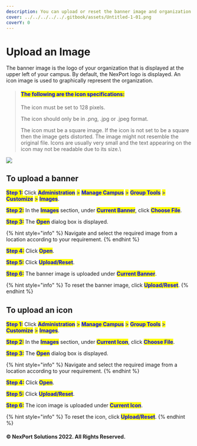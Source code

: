 ```yaml
---
description: You can upload or reset the banner image and organization icon.
cover: ../../../../../.gitbook/assets/Untitled-1-01.png
coverY: 0
---
```


# Upload an Image

The banner image is the logo of your organization that is displayed at the upper left of your campus. By default, the NexPort logo is displayed. An icon image is used to graphically represent the organization.

> #### <mark style="color:blue;">The following are the icon specifications:</mark>
>
> The icon must be set to 128 pixels.
>
> The icon should only be in .png, .jpg or .jpeg format.
>
> The icon must be a square image. If the icon is not set to be a square then the image gets distorted. The image might not resemble the original file. Icons are usually very small and the text appearing on the icon may not be readable due to its size.\
>

![](https://www.nexportcampus.com/Content/Guides/aweb/Content/Resources/Images/GT\_Customize/Customize\_Image\_550x201.png)

## **To upload a banner**

<mark style="color:blue;">**Step 1:**</mark>  Click <mark style="color:blue;">**Administration**</mark> <mark style="color:blue;"></mark><mark style="color:blue;">></mark> <mark style="color:blue;"></mark><mark style="color:blue;">**Manage Campus**</mark> <mark style="color:blue;"></mark><mark style="color:blue;">></mark> <mark style="color:blue;"></mark><mark style="color:blue;">**Group Tools**</mark> <mark style="color:blue;"></mark><mark style="color:blue;">></mark> <mark style="color:blue;"></mark><mark style="color:blue;">**Customize**</mark> <mark style="color:blue;"></mark><mark style="color:blue;">></mark> <mark style="color:blue;"></mark><mark style="color:blue;">**Images**</mark>.

<mark style="color:blue;">**Step 2:**</mark>  In the <mark style="color:blue;">**Images**</mark> <mark style="color:blue;"></mark><mark style="color:blue;"></mark> section, under <mark style="color:blue;">**Current Banner**</mark>, click <mark style="color:blue;">**Choose File**</mark>.

<mark style="color:blue;">**Step 3:**</mark>  The <mark style="color:blue;">**Open**</mark> dialog box is displayed.

{% hint style="info" %}
Navigate and select the required image from a location according to your requirement.
{% endhint %}

<mark style="color:blue;">**Step 4:**</mark>  Click <mark style="color:blue;">**Open**</mark>.

<mark style="color:blue;">**Step 5:**</mark>  Click <mark style="color:blue;">**Upload/Reset**</mark>.

<mark style="color:blue;">**Step 6:**</mark>  The banner image is uploaded under <mark style="color:blue;">**Current Banner**</mark>.

{% hint style="info" %}
To reset the banner image, click <mark style="color:blue;">**Upload/Reset**</mark>.
{% endhint %}

## **To upload an icon**

<mark style="color:blue;">**Step 1:**</mark>  Click <mark style="color:blue;">**Administration**</mark> <mark style="color:blue;"></mark><mark style="color:blue;">></mark> <mark style="color:blue;"></mark><mark style="color:blue;">**Manage Campus**</mark> <mark style="color:blue;"></mark><mark style="color:blue;">></mark> <mark style="color:blue;"></mark><mark style="color:blue;">**Group Tools**</mark> <mark style="color:blue;"></mark><mark style="color:blue;">></mark> <mark style="color:blue;"></mark><mark style="color:blue;">**Customize**</mark> <mark style="color:blue;"></mark><mark style="color:blue;">></mark> <mark style="color:blue;"></mark><mark style="color:blue;">**Images**</mark>.

<mark style="color:blue;">**Step 2:**</mark>  In the <mark style="color:blue;">**Images**</mark> section, under <mark style="color:blue;">**Current Icon**</mark>, click <mark style="color:blue;">**Choose File**</mark>.

<mark style="color:blue;">**Step 3:**</mark>  The <mark style="color:blue;">**Open**</mark> dialog box is displayed.&#x20;

{% hint style="info" %}
Navigate and select the required image from a location according to your requirement.
{% endhint %}

<mark style="color:blue;">**Step 4:**</mark>  Click <mark style="color:blue;">**Open**</mark>.

<mark style="color:blue;">**Step 5:**</mark>  Click <mark style="color:blue;">**Upload/Reset**</mark>.

<mark style="color:blue;">**Step 6:**</mark>  The icon image is uploaded under <mark style="color:blue;">**Current Icon**</mark>.

{% hint style="info" %}
To reset the icon, click <mark style="color:blue;">**Upload/Reset**</mark>.
{% endhint %}

#### © NexPort Solutions 2022. All Rights Reserved.
